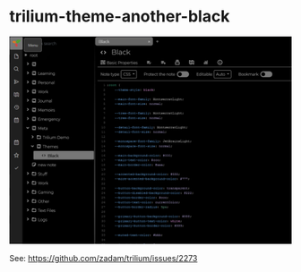 # trilium-theme-another-black

<img src="./assets/example.png" />

See: https://github.com/zadam/trilium/issues/2273

